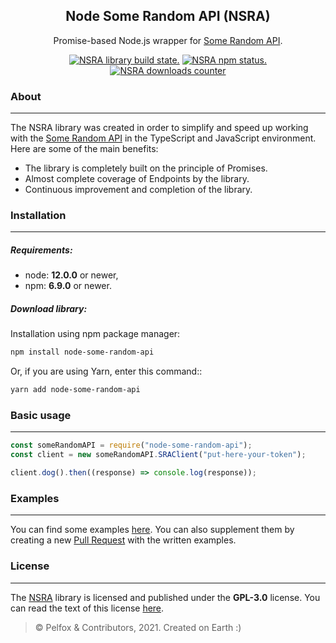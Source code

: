 <h2 align="center">Node Some Random API (NSRA)</h2>
<p align="center">Promise-based Node.js wrapper for <a href="https://some-random-api.ml">Some Random API</a>.</p>
<p align="center">
  <a href="https://github.com/Pelfox/node-some-random-api/actions"><img src="https://img.shields.io/github/workflow/status/Pelfox/node-some-random-api/Build%20&%20Publish%20library" alt="NSRA library build state." /></a>
  <a href="https://https://www.npmjs.com/package/node-some-random-api"><img src="https://img.shields.io/npm/v/node-some-random-api" alt="NSRA npm status."/></a>
  <a href="https://https://www.npmjs.com/package/node-some-random-api"><img src="https://img.shields.io/npm/dw/node-some-random-api" alt="NSRA downloads counter" /></a>
</p>

### About

---

The NSRA library was created in order to simplify and speed up working with the [Some Random API](https://some-random-api.ml) in the TypeScript and JavaScript environment. Here are some of the main benefits:

- The library is completely built on the principle of Promises.
- Almost complete coverage of Endpoints by the library.
- Continuous improvement and completion of the library.

### Installation

---

##### Requirements:

- node: **12.0.0** or newer,
- npm: **6.9.0** or newer.

##### Download library:

Installation using npm package manager:

```bash
npm install node-some-random-api
```

Or, if you are using Yarn, enter this command::

```bash
yarn add node-some-random-api
```

### Basic usage

---

```js
const someRandomAPI = require("node-some-random-api");
const client = new someRandomAPI.SRAClient("put-here-your-token");

client.dog().then((response) => console.log(response));
```

### Examples

---

You can find some examples [here](./examples/). You can also supplement them by creating a new [Pull Request](https://github.com/Pelfox/node-some-random-api/pulls) with the written examples.

### License

---

The [NSRA](https://github.com/Pelfox/node-some-random-api) library is licensed and published under the **GPL-3.0** license. You can read the text of this license [here](./LICENSE).

> &copy; Pelfox & Contributors, 2021. Created on Earth :)
